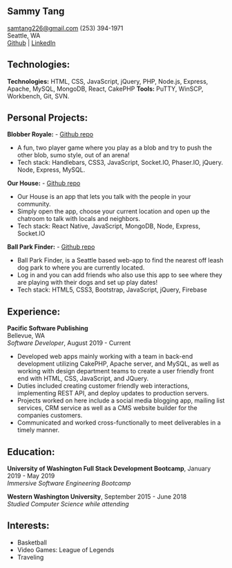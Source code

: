 ## Sammy Tang

samtang226@gmail.com
(253) 394-1971  
Seattle, WA  
[Github](github.com/yomyyo) | [LinkedIn](linkedin.com/in/sammy-huynh-tang/)

## Technologies:

**Technologies:** HTML, CSS, JavaScript, jQuery, PHP, Node.js, Express, Apache, MySQL, MongoDB, React, CakePHP
**Tools:** PuTTY, WinSCP, Workbench, Git, SVN.

## Personal Projects:

**Blobber Royale:** - [Github repo](https://github.com/yomyyo/yelling-game)

- A fun, two player game where you play as a blob and try to push the other blob, sumo style, out of an arena!
- Tech stack: Handlebars, CSS3, JavaScript, Socket.IO, Phaser.IO, jQuery. Node, Express, MySQL.

**Our House:** - [Github repo](https://github.com/Panzemek/Chatterappp)

- Our House is an app that lets you talk with the people in your community. 
- Simply open the app, choose your current location and open up the chatroom to talk with locals and neighbors.
- Tech stack: React Native, JavaScript, MongoDB, Node, Express, Socket.IO

**Ball Park Finder:** - [Github repo](https://github.com/eblouin876/Bark-Park-Finder)

- Ball Park Finder, is a Seattle based web-app to find the nearest off leash dog park to where you are currently located.
- Log in and you can add friends who also use this app to see where they are playing with their dogs and set up play dates!
- Tech stack: HTML5, CSS3, Bootstrap, JavaScript, jQuery, Firebase

## Experience:

**Pacific Software Publishing**  
Bellevue, WA  
_Software Developer_, August 2019 - Current

- Developed web apps mainly working with a team in back-end development utilizing CakePHP, Apache server, and MySQL, as well as working with design department teams to create a user friendly front end with HTML, CSS, JavaScript, and JQuery.
- Duties included creating customer friendly web interactions, implementing REST API, and deploy updates to production servers.
- Projects worked on here include a social media blogging app, mailing list services, CRM service as well as a CMS website builder for the companies customers.
- Communicated and worked cross-functionally to meet deliverables in a timely manner.

## Education:

**University of Washington Full Stack Development Bootcamp**, January 2019 - May 2019  
_Immersive Software Engineering Bootcamp_

**Western Washington University**, September 2015 - June 2018  
_Studied Computer Science while attending_  

## Interests:

- Basketball
- Video Games: League of Legends
- Traveling
